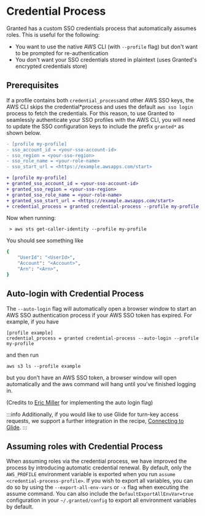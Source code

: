 # Credential Process

Granted has a custom SSO credentials process that automatically assumes roles. This is useful for the following:

- You want to use the native AWS CLI (with `--profile` flag) but don't want to be prompted for re-authentication
- You don't want your SSO credentials stored in plaintext (uses Granted's encrypted credentials store)

## Prerequisites

If a profile contains both `credential_process`and other AWS SSO keys, the AWS CLI skips the credential*process and uses the default `aws sso login` process to fetch the credentials. For this reason, to use Granted to seamlessly authenticate your SSO profiles with the AWS CLI, you will need to update the SSO configuration keys to include the prefix `granted*` as shown below.

```diff
- [profile my-profile]
- sso_account_id = <your-sso-account-id>
- sso_region = <your-sso-region>
- sso_role_name = <your-role-name>
- sso_start_url = <https://example.awsapps.com/start>

+ [profile my-profile]
+ granted_sso_account_id = <your-sso-account-id>
+ granted_sso_region = <your-sso-region>
+ granted_sso_role_name = <your-role-name>
+ granted_sso_start_url = <https://example.awsapps.com/start>
+ credential_process = granted credential-process --profile my-profile
```

Now when running:

```
 > aws sts get-caller-identity --profile my-profile
```

You should see something like

```bash
{
    "UserId": "<UserId>",
    "Account": "<Account>",
    "Arn": "<Arn>",
}
```

## Auto-login with Credential Process

The `--auto-login` flag will automatically open a browser window to start an AWS SSO authentication process if your AWS SSO token has expired. For example, if you have

```
[profile example]
credential_process = granted credential-process --auto-login --profile my-profile
```

and then run

```
aws s3 ls --profile example
```

but you don’t have an AWS SSO token, a browser window will open automatically and the aws command will hang until you’ve finished logging in.

(Credits to [Eric Miller](https://github.com/sosheskaz) for implementing the auto login flag)

:::info
Additionally, if you would like to use Glide for turn-key access requests, we support a further integration in the recipe, [Connecting to Glide](/granted/recipes/access-requests).
:::

## Assuming roles with Credential Process

When assuming roles via the credential process, we have improved the process by introducing automatic credential renewal. By default, only the `AWS_PROFILE` environment variable is exported when you run `assume <credential-process-profile>`. If you wish to export all variables, you can do so by using the `--export-all-env-vars` or `-x` flag when executing the assume command. You can also include the `DefaultExportAllEnvVar=true` configuration in your `~/.granted/config` to export all environment variables by default.
